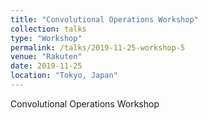 ```yaml
---
title: "Convolutional Operations Workshop"
collection: talks
type: "Workshop"
permalink: /talks/2019-11-25-workshop-5
venue: "Rakuten"
date: 2019-11-25
location: "Tokyo, Japan"
---
```


Convolutional Operations Workshop

